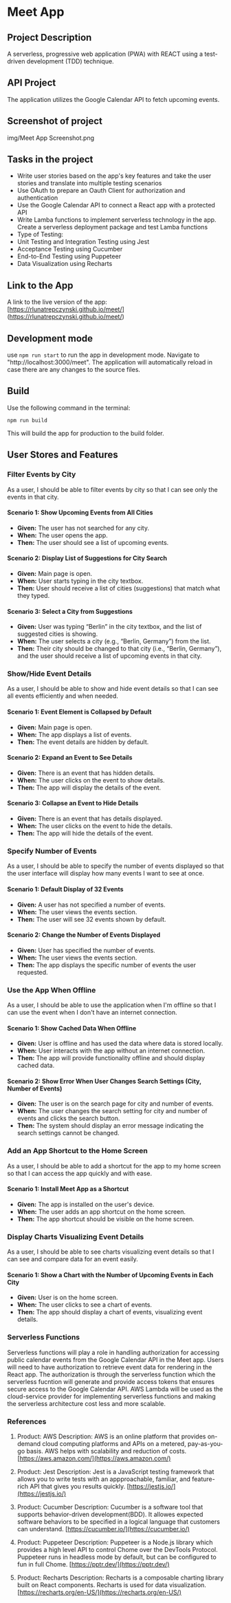 # Meet App

## Project Description
A serverless, progressive web application (PWA) with REACT using a test-driven development (TDD) technique.

## API Project
The application utilizes the Google Calendar API to fetch upcoming events.

## Screenshot of project
img/Meet App Screenshot.png

## Tasks in the project
- Write user stories based on the app's key features and take the user stories and translate into multiple testing scenarios
- Use OAuth to prepare an Oauth Client for authorization and authentication
- Use the Google Calendar API to connect a React app with a protected API
- Write Lamba functions to implement serverless technology in the app. Create a serverless deployment package and test Lamba functions
- Type of Testing:
 - Unit Testing and Integration Testing using Jest
 - Acceptance Testing using Cucumber
 - End-to-End Testing using Puppeteer
 - Data Visualization using Recharts

 ## Link to the App

 A link to the live version of the app: [https://rlunatrepczynski.github.io/meet/] (https://rlunatrepczynski.github.io/meet/)

 ## Development mode

 use `npm run start` to run the app in development mode. Navigate to "http://localhost:3000/meet". The application will automatically reload in case there are any changes to the source files.

 ## Build

 Use the following command in the terminal:

 `npm run build`

 This will build the app for production to the build folder.

## User Stores and Features

### Filter Events by City
As a user, I should be able to filter events by city so that I can see only the events in that city.

#### Scenario 1: Show Upcoming Events from All Cities
- **Given:** The user has not searched for any city.
- **When:** The user opens the app.
- **Then:** The user should see a list of upcoming events.

#### Scenario 2: Display List of Suggestions for City Search
- **Given:** Main page is open.
- **When:** User starts typing in the city textbox.
- **Then:** User should receive a list of cities (suggestions) that match what they typed.

#### Scenario 3: Select a City from Suggestions
- **Given:** User was typing “Berlin” in the city textbox, and the list of suggested cities is showing.
- **When:** The user selects a city (e.g., “Berlin, Germany”) from the list.
- **Then:** Their city should be changed to that city (i.e., “Berlin, Germany”), and the user should receive a list of upcoming events in that city.

### Show/Hide Event Details
As a user, I should be able to show and hide event details so that I can see all events efficiently and when needed.

#### Scenario 1: Event Element is Collapsed by Default
- **Given:** Main page is open.
- **When:** The app displays a list of events.
- **Then:** The event details are hidden by default.

#### Scenario 2: Expand an Event to See Details
- **Given:** There is an event that has hidden details.
- **When:** The user clicks on the event to show details.
- **Then:** The app will display the details of the event.

#### Scenario 3: Collapse an Event to Hide Details
- **Given:** There is an event that has details displayed.
- **When:** The user clicks on the event to hide the details.
- **Then:** The app will hide the details of the event.

### Specify Number of Events
As a user, I should be able to specify the number of events displayed so that the user interface will display how many events I want to see at once.

#### Scenario 1: Default Display of 32 Events
- **Given:** A user has not specified a number of events.
- **When:** The user views the events section.
- **Then:** The user will see 32 events shown by default.

#### Scenario 2: Change the Number of Events Displayed
- **Given:** User has specified the number of events.
- **When:** The user views the events section.
- **Then:** The app displays the specific number of events the user requested.

### Use the App When Offline
As a user, I should be able to use the application when I'm offline so that I can use the event when I don't have an internet connection.

#### Scenario 1: Show Cached Data When Offline
- **Given:** User is offline and has used the data where data is stored locally.
- **When:** User interacts with the app without an internet connection.
- **Then:** The app will provide functionality offline and should display cached data.

#### Scenario 2: Show Error When User Changes Search Settings (City, Number of Events)
- **Given:** The user is on the search page for city and number of events.
- **When:** The user changes the search setting for city and number of events and clicks the search button.
- **Then:** The system should display an error message indicating the search settings cannot be changed.

### Add an App Shortcut to the Home Screen
As a user, I should be able to add a shortcut for the app to my home screen so that I can access the app quickly and with ease.

#### Scenario 1: Install Meet App as a Shortcut
- **Given:** The app is installed on the user's device.
- **When:** The user adds an app shortcut on the home screen.
- **Then:** The app shortcut should be visible on the home screen.

### Display Charts Visualizing Event Details
As a user, I should be able to see charts visualizing event details so that I can see and compare data for an event easily.

#### Scenario 1: Show a Chart with the Number of Upcoming Events in Each City
- **Given:** User is on the home screen.
- **When:** The user clicks to see a chart of events.
- **Then:** The app should display a chart of events, visualizing event details.

### Serverless Functions
Serverless functions will play a role in handling authorization for accessing public calendar events from the Google Calendar API in the Meet app. Users will need to have authorization to retrieve event data for rendering in the React app. The authorization is through the serverless function which the serverless fucntion will generate and provide access tokens that ensures secure access to the Google Calendar API. AWS Lambda will be used as the cloud-service provider for implementing serverless functions and making the serverless architecture cost less and more scalable.

### References

1. Product: AWS
   Description: AWS is an online platform that provides on-demand cloud computing platforms and APIs on a metered, pay-as-you-go basis. AWS helps with scalability and reduction of costs.
   [https://aws.amazon.com/](https://aws.amazon.com/)

2. Product: Jest
   Description: Jest is a JavaScript testing framework that allows you to write tests with an appproachable, familiar, and feature-rich API that gives you results quickly.
   [https://jestjs.io/](https://jestjs.io/)

3. Product: Cucumber
   Description: Cucumber is a software tool that supports behavior-driven development(BDD). It allowes expected software behaviors to be specified in a logical language that customers can understand.
   [https://cucumber.io/](https://cucumber.io/)

4. Product: Puppeteer
   Description: Puppeteer is a Node.js library which provides a high level API to control Chome over the DevTools Protocol. Puppeteer runs in headless mode by default, but can be configured to fun in full Chome.
   [https://pptr.dev/](https://pptr.dev/)

5. Product: Recharts
   Description: Recharts is a composable charting library built on React components. Recharts is used for data visualization.
   [https://recharts.org/en-US/](https://recharts.org/en-US/)
